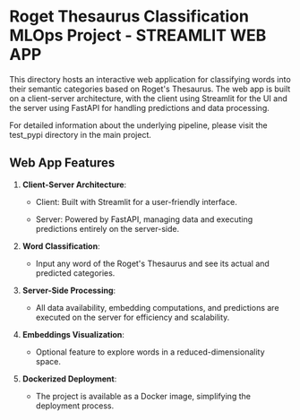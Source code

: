 # Roget Thesaurus Classification MLOps Project - STREAMLIT WEB APP

This directory hosts an interactive web application for classifying words into their semantic categories based on Roget's Thesaurus. The web app is built on a client-server architecture, with the client using Streamlit for the UI and the server using FastAPI for handling predictions and data processing.

For detailed information about the underlying pipeline, please visit the test_pypi directory in the main project.

## Web App Features

1. **Client-Server Architecture**:

    - Client: Built with Streamlit for a user-friendly interface.

    - Server: Powered by FastAPI, managing data and executing predictions entirely on the server-side.

2. **Word Classification**:

    - Input any word of the Roget's Thesaurus and see its actual and predicted categories.

3. **Server-Side Processing**:

    - All data availability, embedding computations, and predictions are executed on the server for efficiency and scalability.

4. **Embeddings Visualization**:

    - Optional feature to explore words in a reduced-dimensionality space.

5. **Dockerized Deployment**:

    - The project is available as a Docker image, simplifying the deployment process.
